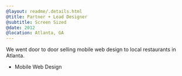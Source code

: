 ```yaml
---
@layout: readme/.details.html
@title: Partner + Lead Designer
@subtitle: Screen Sized
@date: 2012
@location: Atlanta, GA
---
```

We went door to door selling mobile web design to local restaurants in Atlanta.

- Mobile Web Design

